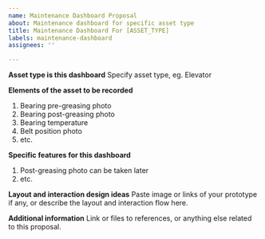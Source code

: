 ```yaml
---
name: Maintenance Dashboard Proposal
about: Maintenance dashboard for specific asset type
title: Maintenance Dashboard For [ASSET_TYPE]
labels: maintenance-dashboard
assignees: ''

---
```


**Asset type is this dashboard**
Specify asset type, eg. Elevator

**Elements of the asset to be recorded**
1. Bearing pre-greasing photo
2. Bearing post-greasing photo
3. Bearing temperature
4. Belt position photo
5. etc.

**Specific features for this dashboard**
1. Post-greasing photo can be taken later
2. etc.

**Layout and interaction design ideas**
Paste image or links of your prototype if any, or describe the layout and interaction flow here.

**Additional information**
Link or files to references, or anything else related to this proposal.

